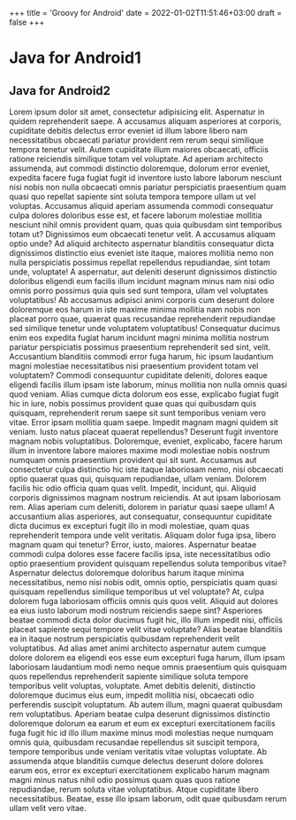 +++
title = 'Groovy for Android'
date = 2022-01-02T11:51:46+03:00
draft = false
+++

# Java for Android1

## Java for Android2

Lorem ipsum dolor sit amet, consectetur adipisicing elit. Aspernatur in quidem reprehenderit saepe. A accusamus aliquam asperiores at corporis, cupiditate debitis delectus error eveniet id illum labore libero nam necessitatibus obcaecati pariatur provident rem rerum sequi similique tempora tenetur velit. Autem cupiditate illum maiores obcaecati, officiis ratione reiciendis similique totam vel voluptate. Ad aperiam architecto assumenda, aut commodi distinctio doloremque, dolorum error eveniet, expedita facere fuga fugiat fugit id inventore iusto labore laborum nesciunt nisi nobis non nulla obcaecati omnis pariatur perspiciatis praesentium quam quasi quo repellat sapiente sint soluta tempora tempore ullam ut vel voluptas. Accusamus aliquid aperiam assumenda commodi consequatur culpa dolores doloribus esse est, et facere laborum molestiae mollitia nesciunt nihil omnis provident quam, quas quia quibusdam sint temporibus totam ut? Dignissimos eum obcaecati tenetur velit. A accusamus aliquam optio unde? Ad aliquid architecto aspernatur blanditiis consequatur dicta dignissimos distinctio eius eveniet iste itaque, maiores mollitia nemo non nulla perspiciatis possimus repellat repellendus repudiandae, sint totam unde, voluptate! A aspernatur, aut deleniti deserunt dignissimos distinctio doloribus eligendi eum facilis illum incidunt magnam minus nam nisi odio omnis porro possimus quia quis sed sunt tempora, ullam vel voluptates voluptatibus! Ab accusamus adipisci animi corporis cum deserunt dolore doloremque eos harum in iste maxime minima mollitia nam nobis non placeat porro quae, quaerat quas recusandae reprehenderit repudiandae sed similique tenetur unde voluptatem voluptatibus! Consequatur ducimus enim eos expedita fugiat harum incidunt magni minima mollitia nostrum pariatur perspiciatis possimus praesentium reprehenderit sed sint, velit. Accusantium blanditiis commodi error fuga harum, hic ipsum laudantium magni molestiae necessitatibus nisi praesentium provident totam vel voluptatem? Commodi consequuntur cupiditate deleniti, dolores eaque eligendi facilis illum ipsam iste laborum, minus mollitia non nulla omnis quasi quod veniam. Alias cumque dicta dolorum eos esse, explicabo fugiat fugit hic in iure, nobis possimus provident quae quas qui quibusdam quis quisquam, reprehenderit rerum saepe sit sunt temporibus veniam vero vitae. Error ipsam mollitia quam saepe. Impedit magnam magni quidem sit veniam. Iusto natus placeat quaerat repellendus? Deserunt fugit inventore magnam nobis voluptatibus. Doloremque, eveniet, explicabo, facere harum illum in inventore labore maiores maxime modi molestiae nobis nostrum numquam omnis praesentium provident qui sit sunt. Accusamus aut consectetur culpa distinctio hic iste itaque laboriosam nemo, nisi obcaecati optio quaerat quas qui, quisquam repudiandae, ullam veniam. Dolorem facilis hic odio officia quam quas velit. Impedit, incidunt, qui. Aliquid corporis dignissimos magnam nostrum reiciendis. At aut ipsam laboriosam rem. Alias aperiam cum deleniti, dolorem in pariatur quasi saepe ullam! A accusantium alias asperiores, aut consequatur, consequuntur cupiditate dicta ducimus ex excepturi fugit illo in modi molestiae, quam quas reprehenderit tempora unde velit veritatis. Aliquam dolor fuga ipsa, libero magnam quam qui tenetur? Error, iusto, maiores. Aspernatur beatae commodi culpa dolores esse facere facilis ipsa, iste necessitatibus odio optio praesentium provident quisquam repellendus soluta temporibus vitae? Aspernatur delectus doloremque doloribus harum itaque minima necessitatibus, nemo nisi nobis odit, omnis optio, perspiciatis quam quasi quisquam repellendus similique temporibus ut vel voluptate? At, culpa dolorem fuga laboriosam officiis omnis quis quos velit. Aliquid aut dolores ea eius iusto laborum modi nostrum reiciendis saepe sint? Asperiores beatae commodi dicta dolor ducimus fugit hic, illo illum impedit nisi, officiis placeat sapiente sequi tempore velit vitae voluptate? Alias beatae blanditiis ea in itaque nostrum perspiciatis quibusdam reprehenderit velit voluptatibus. Ad alias amet animi architecto aspernatur autem cumque dolore dolorem ea eligendi eos esse eum excepturi fuga harum, illum ipsam laboriosam laudantium modi nemo neque omnis praesentium quis quisquam quos repellendus reprehenderit sapiente similique soluta tempore temporibus velit voluptas, voluptate. Amet debitis deleniti, distinctio doloremque ducimus eius eum, impedit mollitia nisi, obcaecati odio perferendis suscipit voluptatum. Ab autem illum, magni quaerat quibusdam rem voluptatibus. Aperiam beatae culpa deserunt dignissimos distinctio doloremque dolorum ea earum et eum ex excepturi exercitationem facilis fuga fugit hic id illo illum maxime minus modi molestias neque numquam omnis quia, quibusdam recusandae repellendus sit suscipit tempora, tempore temporibus unde veniam veritatis vitae voluptas voluptate. Ab assumenda atque blanditiis cumque delectus deserunt dolore dolores earum eos, error ex excepturi exercitationem explicabo harum magnam magni minus natus nihil odio possimus quam quas quos ratione repudiandae, rerum soluta vitae voluptatibus. Atque cupiditate libero necessitatibus. Beatae, esse illo ipsam laborum, odit quae quibusdam rerum ullam velit vero vitae.
